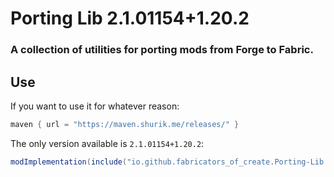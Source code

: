 # Porting Lib 2.1.01154+1.20.2
### A collection of utilities for porting mods from Forge to Fabric.

## Use
If you want to use it for whatever reason:
```groovy
maven { url = "https://maven.shurik.me/releases/" }
```
The only version available is `2.1.01154+1.20.2`:
```groovy
modImplementation(include("io.github.fabricators_of_create.Porting-Lib:<module>:2.1.01154+1.20.2"))
```
